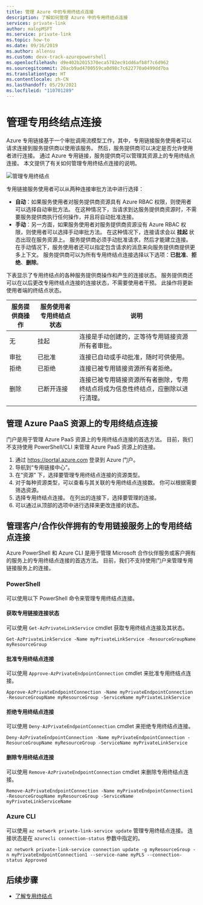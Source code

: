 ```yaml
---
title: 管理 Azure 中的专用终结点连接
description: 了解如何管理 Azure 中的专用终结点连接
services: private-link
author: malopMSFT
ms.service: private-link
ms.topic: how-to
ms.date: 09/16/2019
ms.author: allensu
ms.custom: devx-track-azurepowershell
ms.openlocfilehash: d9e402b2015370eca5782ec91dd6afb8f7c6d962
ms.sourcegitcommit: 20acb9ad4700559ca0d98c7c622770a0499dd7ba
ms.translationtype: HT
ms.contentlocale: zh-CN
ms.lasthandoff: 05/29/2021
ms.locfileid: "110701289"
---
```

# <a name="manage-a-private-endpoint-connection"></a>管理专用终结点连接
Azure 专用链接基于一个审批调用流模型工作，其中，专用链接服务使用者可以请求连接到服务提供商以使用该服务。 然后，服务提供商可以决定是否允许使用者进行连接。 通过 Azure 专用链接，服务提供商可以管理其资源上的专用终结点连接。 本文提供了有关如何管理专用终结点连接的说明。

![管理专用终结点](media/manage-private-endpoint/manage-private-endpoint.png)

专用链接服务使用者可以从两种连接审批方法中进行选择：
- **自动**：如果服务使用者对服务提供商资源具有 Azure RBAC 权限，则使用者可以选择自动审批方法。 在这种情况下，当请求到达服务提供商资源时，不需要服务提供商执行任何操作，并且将自动批准连接。 
- **手动**：另一方面，如果服务使用者对服务提供商资源没有 Azure RBAC 权限，则使用者可以选择手动审批方法。 在这种情况下，连接请求会以 **挂起** 状态出现在服务资源上。 服务提供商必须手动批准请求，然后才能建立连接。 在手动情况下，服务使用者还可以指定包含请求的消息来向服务提供商提供更多上下文。 服务提供商可以为所有专用终结点连接选择以下选项：**已批准**、**拒绝**、**删除**。

下表显示了专用终结点的各种服务提供商操作和产生的连接状态。  服务提供商还可以在以后更改专用终结点连接的连接状态，不需要使用者干预。 此操作将更新使用者端的终结点状态。 


|服务提供商操作   |服务使用者专用终结点状态   |说明   |
|---------|---------|---------|
|无    |    挂起     |    连接是手动创建的，正等待专用链接资源所有者审批。       |
|审批    |  已批准       |  连接已自动或手动批准，随时可供使用。     |
|拒绝     | 已拒绝        | 连接已被专用链接资源所有者拒绝。        |
|删除    |  已断开连接       | 连接已被专用链接资源所有者删除，专用终结点将成为信息性终结点，应删除以进行清理。        |
|   |         |         |
   
## <a name="manage-private-endpoint-connections-on-azure-paas-resources"></a>管理 Azure PaaS 资源上的专用终结点连接
门户是用于管理 Azure PaaS 资源上的专用终结点连接的首选方法。 目前，我们不支持使用 PowerShell/CLI 来管理 Azure PaaS 资源上的连接。
1. 通过 https://portal.azure.com 登录到 Azure 门户。
2. 导航到“专用链接中心”。
3. 在“资源”  下，选择要管理专用终结点连接的资源类型。
4. 对于每种资源类型，可以查看与其关联的专用终结点连接数。 你可以根据需要筛选资源。
5. 选择专用终结点连接。  在列出的连接下，选择要管理的连接。 
6. 可以通过从顶部的选项中进行选择来更改连接的状态。

## <a name="manage-private-endpoint-connections-on-a-customerpartner-owned-private-link-service"></a>管理客户/合作伙伴拥有的专用链接服务上的专用终结点连接

Azure PowerShell 和 Azure CLI 是用于管理 Microsoft 合作伙伴服务或客户拥有的服务上的专用终结点连接的首选方法。 目前，我们不支持使用门户来管理专用链接服务上的连接。  
 
### <a name="powershell"></a>PowerShell 
  
可以使用以下 PowerShell 命令来管理专用终结点连接。  
#### <a name="get-private-link-connection-states"></a>获取专用链接连接状态 
可以使用 `Get-AzPrivateLinkService` cmdlet 获取专用终结点连接及其状态。  
```azurepowershell
Get-AzPrivateLinkService -Name myPrivateLinkService -ResourceGroupName myResourceGroup 
 ```
 
#### <a name="approve-a-private-endpoint-connection"></a>批准专用终结点连接 
 
可以使用 `Approve-AzPrivateEndpointConnection` cmdlet 来批准专用终结点连接。 
 
```azurepowershell
Approve-AzPrivateEndpointConnection -Name myPrivateEndpointConnection -ResourceGroupName myResourceGroup -ServiceName myPrivateLinkService
```
 
#### <a name="deny-private-endpoint-connection"></a>拒绝专用终结点连接 
 
可以使用 `Deny-AzPrivateEndpointConnection` cmdlet 来拒绝专用终结点连接。 
```azurepowershell
Deny-AzPrivateEndpointConnection -Name myPrivateEndpointConnection -ResourceGroupName myResourceGroup -ServiceName myPrivateLinkService 
```
#### <a name="remove-private-endpoint-connection"></a>删除专用终结点连接 
 
可以使用 `Remove-AzPrivateEndpointConnection` cmdlet 来删除专用终结点连接。 
```azurepowershell
Remove-AzPrivateEndpointConnection -Name myPrivateEndpointConnection1 -ResourceGroupName myResourceGroup -ServiceName myPrivateLinkServiceName 
```
 
### <a name="azure-cli"></a>Azure CLI 
 
可以使用 `az network private-link-service update` 管理专用终结点连接。 连接状态是在 ```azurecli connection-status``` 参数中指定的。 
```azurecli
az network private-link-service connection update -g myResourceGroup -n myPrivateEndpointConnection1 --service-name myPLS --connection-status Approved 
```

   

## <a name="next-steps"></a>后续步骤
- [了解专用终结点](private-endpoint-overview.md)
 
